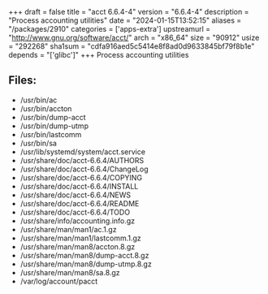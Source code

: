 +++
draft = false
title = "acct 6.6.4-4"
version = "6.6.4-4"
description = "Process accounting utilities"
date = "2024-01-15T13:52:15"
aliases = "/packages/2910"
categories = ['apps-extra']
upstreamurl = "http://www.gnu.org/software/acct/"
arch = "x86_64"
size = "90912"
usize = "292268"
sha1sum = "cdfa916aed5c5414e8f8ad0d9633845bf79f8b1e"
depends = "['glibc']"
+++
Process accounting utilities

## Files: 
* /usr/bin/ac
* /usr/bin/accton
* /usr/bin/dump-acct
* /usr/bin/dump-utmp
* /usr/bin/lastcomm
* /usr/bin/sa
* /usr/lib/systemd/system/acct.service
* /usr/share/doc/acct-6.6.4/AUTHORS
* /usr/share/doc/acct-6.6.4/ChangeLog
* /usr/share/doc/acct-6.6.4/COPYING
* /usr/share/doc/acct-6.6.4/INSTALL
* /usr/share/doc/acct-6.6.4/NEWS
* /usr/share/doc/acct-6.6.4/README
* /usr/share/doc/acct-6.6.4/TODO
* /usr/share/info/accounting.info.gz
* /usr/share/man/man1/ac.1.gz
* /usr/share/man/man1/lastcomm.1.gz
* /usr/share/man/man8/accton.8.gz
* /usr/share/man/man8/dump-acct.8.gz
* /usr/share/man/man8/dump-utmp.8.gz
* /usr/share/man/man8/sa.8.gz
* /var/log/account/pacct
